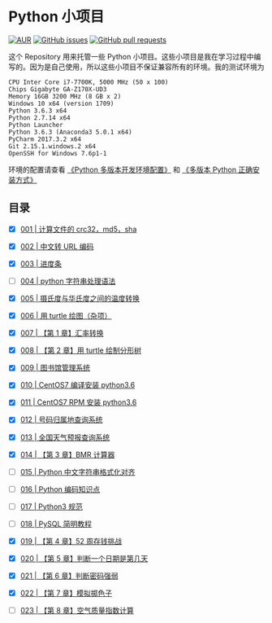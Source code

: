 # Python 小项目

[![AUR](https://img.shields.io/badge/license-GPL3%2B%20License-blue.svg)](https://github.com/jueti/Anaconda-tutorial/blob/master/LICENSE)
[![GitHub issues](https://img.shields.io/github/issues/jueti/python-projects.svg)](https://github.com/jueti/Python-projects/issues)
[![GitHub pull requests](https://img.shields.io/github/issues-pr/jueti/python-projects.svg)](https://github.com/jueti/Python-projects/pulls)


这个 Repository 用来托管一些 Python 小项目。这些小项目是我在学习过程中编写的。因为是自己使用，所以这些小项目不保证兼容所有的环境。我的测试环境为


    CPU Inter Core i7-7700K, 5000 MHz (50 x 100)
    Chips Gigabyte GA-Z170X-UD3
    Memory 16GB 3200 MHz (8 GB x 2)
    Windows 10 x64 (version 1709)
    Python 3.6.3 x64
    Python 2.7.14 x64
    Python Launcher
    Python 3.6.3 (Anaconda3 5.0.1 x64)
    PyCharm 2017.3.2 x64
    Git 2.15.1.windows.2 x64
    OpenSSH for Windows 7.6p1-1

环境的配置请查看 [《Python 多版本开发环境配置》](environment_config_tutorial.md) 和 [《多版本 Python 正确安装方式》](https://www.jasonyang.xin/29.html)

## 目录

- [x] [001 | 计算文件的 crc32，md5，sha](001/README.md)
- [x] [002 | 中文转 URL 编码](002/README.md)
- [x] [003 | 进度条](003/README.md)
- [ ] [004 | python 字符串处理语法](004/README.md)
- [x] [005 | 摄氏度与华氏度之间的温度转换](005/README.md)
- [x] [006 | 用 turtle 绘图（杂项）](006/README.md)
- [x] [007 | 【第 1 章】汇率转换](007/currency_converter_v0.4.0.py)
- [x] [008 | 【第 2 章】用 turtle 绘制分形树](008/README.md)
- [x] [009 | 图书馆管理系统](009/README.md)
- [x] [010 | CentOS7 编译安装 python3.6](010/README.md)
- [x] [011 | CentOS7 RPM 安装 python3.6](011/README.md)
- [x] [012 | 号码归属地查询系统](012/telephone_query_system_v0.1.0.py)
- [x] [013 | 全国天气预报查询系统](013/README.md)
- [x] [014 | 【第 3 章】BMR 计算器](014/README.md)
- [ ] [015 | Python 中文字符串格式化对齐](015/README.md)
- [ ] [016 | Python 编码知识点](016/README.md)
- [ ] [017 | Python3 规范](017/README.md)
- [ ] [018 | PySQL 简明教程](018/README.md)
- [x] [019 | 【第 4 章】52 周存钱挑战](019/README.md)
- [x] [020 | 【第 5 章】判断一个日期是第几天](020/README.md)
- [x] [021 | 【第 6 章】判断密码强弱](021/README.md)
- [x] [022 | 【第 7 章】模拟掷色子](022/README.md)
- [ ] [023 | 【第 8 章】空气质量指数计算](023/README.md)


